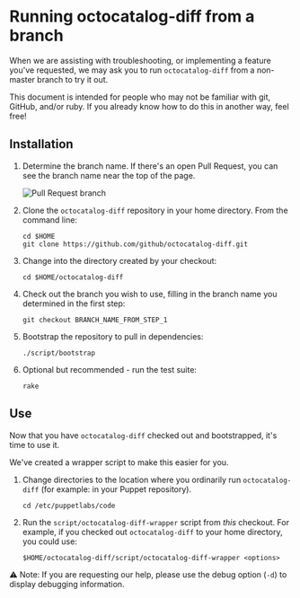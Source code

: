 # Running octocatalog-diff from a branch

When we are assisting with troubleshooting, or implementing a feature you've requested, we may ask you to run `octocatalog-diff` from a non-master branch to try it out.

This document is intended for people who may not be familiar with git, GitHub, and/or ruby. If you already know how to do this in another way, feel free!

## Installation

1. Determine the branch name. If there's an open Pull Request, you can see the branch name near the top of the page.

    ![Pull Request branch](/doc/images/pull-request-identify-branch.png)

1. Clone the `octocatalog-diff` repository in your home directory. From the command line:

    ```
    cd $HOME
    git clone https://github.com/github/octocatalog-diff.git
    ```

1. Change into the directory created by your checkout:

    ```
    cd $HOME/octocatalog-diff
    ```

1. Check out the branch you wish to use, filling in the branch name you determined in the first step:

    ```
    git checkout BRANCH_NAME_FROM_STEP_1
    ```

1. Bootstrap the repository to pull in dependencies:

    ```
    ./script/bootstrap
    ```

1. Optional but recommended - run the test suite:

    ```
    rake
    ```

## Use

Now that you have `octocatalog-diff` checked out and bootstrapped, it's time to use it.

We've created a wrapper script to make this easier for you.

1. Change directories to the location where you ordinarily run `octocatalog-diff` (for example: in your Puppet repository).

    ```
    cd /etc/puppetlabs/code
    ```

1. Run the `script/octocatalog-diff-wrapper` script from *this* checkout. For example, if you checked out `octocatalog-diff` to your home directory, you could use:

    ```
    $HOME/octocatalog-diff/script/octocatalog-diff-wrapper <options>
    ```

:warning: Note: If you are requesting our help, please use the debug option (`-d`) to display debugging information.
